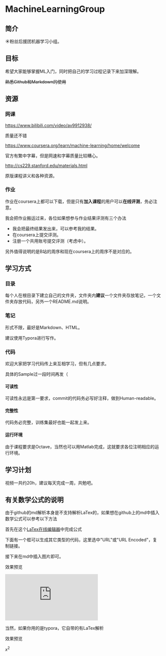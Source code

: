 # MachineLearningGroup

## 简介

☀粉丝后援团机器学习小组。

## 目标

希望大家能够掌握ML入门，同时把自己的学习过程记录下来加深理解。

~~熟悉Github和Markdown的使用~~

## 资源

### 网课

https://www.bilibili.com/video/av9912938/

质量还不错

https://www.coursera.org/learn/machine-learning/home/welcome

官方有繁中字幕，但是网速和字幕质量比较糟心。

http://cs229.stanford.edu/materials.html

原版课程讲义和各种资源。

### 作业

作业在coursera上都可以下载，但是只有**加入课程**的用户可以**在线评测**，务必注意。

我会把作业搬运过来，各位如果想参与作业结果评测有三个办法

- 我会把最终结果发出来，可以参考我的结果。
- 在coursera上提交评测。
- 注册一个共用账号提交评测（考虑中）。

另外值得说明的是B站的周序和现在coursera上的周序不是对应的。

## 学习方式

### 目录

每个人在根目录下建立自己的文件夹，文件夹内**建议**一个文件夹存放笔记，一个文件夹存放代码，另外一个README.md说明。

### 笔记

形式不限，最好是Markdown、HTML。

建议使用Typora进行写作。

### 代码

欢迎大家把学习代码传上来互相学习，但有几点要求。

具体的Sample过一段时间再发（

#### 可读性

可读性永远是第一要求，commit的代码务必写好注释，做到Human-readable。

#### 完整性

代码务必完整，训练集最好也能一起发上来。

#### 运行环境

由于课程要求是Octave，当然也可以用Matlab完成，这就要求各位注明相应的运行环境。

## 学习计划

视频一共约20h，建议每天完成一周，共勉吧。

## 有关数学公式的说明

由于github的md解析本身是不支持解析LaTex的，如果想在github上的md中插入数学公式可以参考以下方法

首先在这个[LaTex在线编辑器](http://www.codecogs.com/latex/eqneditor.php)中完成公式

下面有一个框可以生成其它类型的代码，这里选中"URL"或"URL Encoded"，复制链接。

接下来在md中插入图片即可。

效果预览

![](http://latex.codecogs.com/gif.latex?x%5E%7B2%7D)

当然，如果你用的是typora，它自带的有LaTex解析

效果预览

$x^{2}$